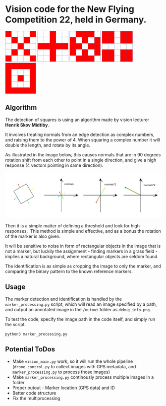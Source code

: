 # Vision code for the New Flying Competition 22, held in Germany.

<img src="Markers/Marker1.png" width="100">
<img src="Markers/Marker2.png" width="100">
<img src="Markers/Marker3.png" width="100">
<img src="Markers/Marker4.png" width="100">
<img src="Markers/Marker5.png" width="100">

## Algorithm
The detection of squares is using an algorithm made by vision lecturer **Henrik Skov Midtiby**.

It involves treating normals from an edge detection as complex numbers, and raising them to the power of 4. When squaring a complex number it will double the length, and rotate by its angle. 

As illustrated in the image below, this causes normals that are in 90 degrees rotation shift from each other to point in a single direction, and give a high response (4 vectors pointing in same direction).


<img src="images/square_detection_algorithm.png">

Then it is a simple matter of defining a threshold and look for high responses. 
This method is simple and effective, and as a bonus the rotation of the marker is also given.

It will be sensitive to noise in form of rectangular objects in the image that is not a marker, but luckily the assignment - finding markers in a grass field - implies a natural background, where rectangular objects are seldom found.

The identification is as simple as cropping the image to only the marker, and comparing the binary pattern to the known reference markers.


## Usage

The marker detection and identification is handled by the `marker_processing.py` script, which will read an image specified by a path, and output an annotated image in the `/outout` folder as `debug_info.png`.

To test the code, specify the image path in the code itself, and simply run the script.
```
python3 marker_processing.py
```

## Potential ToDos

- Make `vision_main.py` work, so it will run the whole pipeline (`drone_control.py` to collect images with GPS metadata, and `marker_processing.py` to process those images)
- Make `marker_processing.py` continously process multiple images in a folder
- Proper outout - Marker location (GPS data) and ID
- Better code structure
- Fix the multiprocessing
